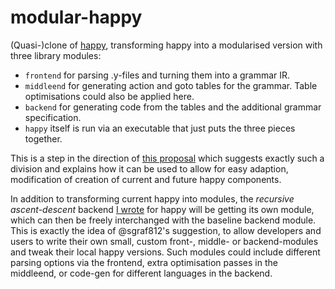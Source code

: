 # modular-happy

(Quasi-)clone of [happy](https://github.com/simonmar/happy), transforming happy into a modularised version with three library modules:
- `frontend` for parsing .y-files and turning them into a grammar IR.
- `middleend` for generating action and goto tables for the grammar. Table optimisations could also be applied here.
- `backend` for generating code from the tables and the additional grammar specification.
- `happy` itself is run via an executable that just puts the three pieces together.

This is a step in the direction of [this proposal](https://github.com/simonmar/happy/issues/167#issuecomment-780591344) which suggests exactly such a division and explains how it can be used to allow for easy adaption, modification of creation of current and future happy components.

In addition to transforming current happy into modules, the _recursive ascent-descent_ backend [I wrote](https://github.com/knothed/happy) for happy will be getting its own module, which can then be freely interchanged with the baseline backend module.
This is exactly the idea of @sgraf812's suggestion, to allow developers and users to write their own small, custom front-, middle- or backend-modules and tweak their local happy versions.
Such modules could include different parsing options via the frontend, extra optimisation passes in the middleend, or code-gen for different languages in the backend.
